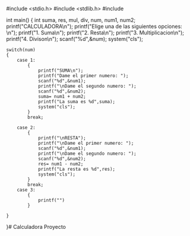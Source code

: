 








#include <stdio.h>
#include <stdlib.h>
#include <iostream>

int main()
{
	int suma, res, mul, div, num, num1, num2;
	printf("CALCULADORA\n");
	printf("Elige una de las siguientes opciones: \n");
	printf("1. Suma\n");
	printf("2. Resta\n");
	printf("3. Multiplicacion\n");
	printf("4. Divison\n");
	scanf("%d",&num);
	system("cls");
	
	switch(num)
	{
		case 1:
			{
				printf("SUMA\n");
				printf("Dame el primer numero: ");
				scanf("%d",&num1);
				printf("\nDame el segundo numero: ");
				scanf("%d",&num2);
				suma= num1 + num2;
				printf("La suma es %d",suma);
				system("cls");
			}
			break;
			
		case 2:
			{
				printf("\nRESTA");
				printf("\nDame el primer numero: ");
				scanf("%d",&num1);
				printf("\nDame el segundo numero: ");
				scanf("%d",&num2);
				res= num1 - num2;
				printf("La resta es %d",res);
				system("cls");
			}
			break;
		case 3:
			{
				printf("")
			}	
			
	}
	
}# Calculadora
Proyecto
